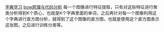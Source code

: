 [字典学习](https://www.cnblogs.com/hdu-zsk/p/5954658.html)
[bow原理与代码分析](https://blog.csdn.net/tiandijun/article/details/51143765)
每一个图像进行特征提取，只有对这些特征进行聚类分析得到K个质心，也就是K个字典里面的单词，之后再针对每一个图像利用这个字典进行直方图分析，就得到了这个图像的直方图，也就是使用这个直方图表示这张图，之后进行训练分类等。
